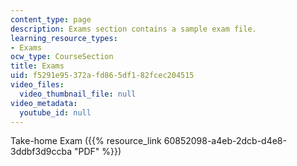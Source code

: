 ```yaml
---
content_type: page
description: Exams section contains a sample exam file.
learning_resource_types:
- Exams
ocw_type: CourseSection
title: Exams
uid: f5291e95-372a-fd86-5df1-82fcec204515
video_files:
  video_thumbnail_file: null
video_metadata:
  youtube_id: null
---
```


Take-home Exam ({{% resource_link 60852098-a4eb-2dcb-d4e8-3ddbf3d9ccba "PDF" %}})